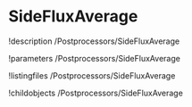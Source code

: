 <!-- MOOSE Documentation Stub: Remove this when content is added. -->

# SideFluxAverage
!description /Postprocessors/SideFluxAverage

!parameters /Postprocessors/SideFluxAverage

!listingfiles /Postprocessors/SideFluxAverage

!childobjects /Postprocessors/SideFluxAverage
